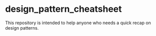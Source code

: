 # design_pattern_cheatsheet
This repository is intended to help anyone who needs a quick recap on design patterns.
